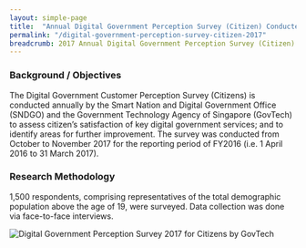```yaml
---
layout: simple-page
title:  "Annual Digital Government Perception Survey (Citizen) Conducted in 2017"
permalink: "/digital-government-perception-survey-citizen-2017"
breadcrumb: 2017 Annual Digital Government Perception Survey (Citizen)
---
```


### **Background / Objectives**

The Digital Government Customer Perception Survey (Citizens) is conducted annually by the Smart Nation and Digital Government Office (SNDGO) and the Government Technology Agency of Singapore (GovTech) to assess citizen’s satisfaction of key digital government services; and to identify areas for further improvement.
The survey was conducted from October to November 2017 for the reporting period of FY2016 (i.e. 1 April 2016 to 31 March 2017).
 
### **Research Methodology**
1,500 respondents, comprising representatives of the total demographic population above the age of 19, were surveyed. Data collection was done via face-to-face interviews.

![Digital Government Perception Survey 2017 for Citizens by GovTech](/images/our-statistics/Digital-Government-Perception-2017-Citizen-GovTech-Smart-Nation-survey.jpg)
